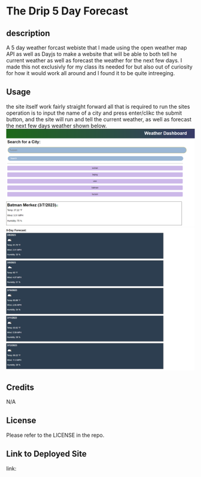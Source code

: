 # The Drip 5 Day Forecast
## description
A 5 day weather forcast webiste that I made using the open weather map API as well as Dayjs to make a website that will be able to both tell he current weather as well as forecast the weather for the next few days. I made this not exclusivly for my class its needed for but also out of curiosity for how it would work all around and I found it to be quite intreeging.

## Usage
the site itself work fairly straight forward all that is required to run the sites operation is to input the name of a city and press enter/clikc the submit button, and the site will run and tell the current weather, as well as forecast the next few days weather shown below. 
![website-with-the-city-of-batman-selected](./assets/website_1.png)
![website-with-the-city-of-batman-selected-cont](./assets/website_2.png)
## Credits
N/A
## License
Please refer to the LICENSE in the repo.
## Link to Deployed Site
link: 